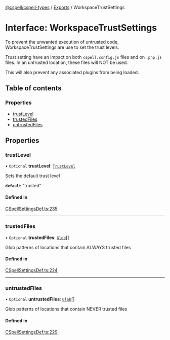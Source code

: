 [@cspell/cspell-types](../README.md) / [Exports](../modules.md) / WorkspaceTrustSettings

# Interface: WorkspaceTrustSettings

To prevent the unwanted execution of untrusted code, WorkspaceTrustSettings
are use to set the trust levels.

Trust setting have an impact on both `cspell.config.js` files and on `.pnp.js` files.
In an untrusted location, these files will NOT be used.

This will also prevent any associated plugins from being loaded.

## Table of contents

### Properties

- [trustLevel](WorkspaceTrustSettings.md#trustlevel)
- [trustedFiles](WorkspaceTrustSettings.md#trustedfiles)
- [untrustedFiles](WorkspaceTrustSettings.md#untrustedfiles)

## Properties

### trustLevel

• `Optional` **trustLevel**: [`TrustLevel`](../modules.md#trustlevel)

Sets the default trust level

**`default`** "trusted"

#### Defined in

[CSpellSettingsDef.ts:235](https://github.com/streetsidesoftware/cspell/blob/b8502b6d/packages/cspell-types/src/CSpellSettingsDef.ts#L235)

___

### trustedFiles

• `Optional` **trustedFiles**: [`Glob`](../modules.md#glob)[]

Glob patterns of locations that contain ALWAYS trusted files

#### Defined in

[CSpellSettingsDef.ts:224](https://github.com/streetsidesoftware/cspell/blob/b8502b6d/packages/cspell-types/src/CSpellSettingsDef.ts#L224)

___

### untrustedFiles

• `Optional` **untrustedFiles**: [`Glob`](../modules.md#glob)[]

Glob patterns of locations that contain NEVER trusted files

#### Defined in

[CSpellSettingsDef.ts:229](https://github.com/streetsidesoftware/cspell/blob/b8502b6d/packages/cspell-types/src/CSpellSettingsDef.ts#L229)
